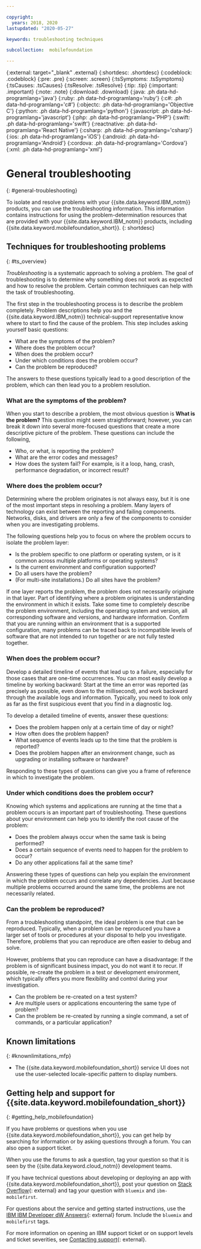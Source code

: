```yaml
---

copyright:
  years: 2018, 2020
lastupdated: "2020-05-27"

keywords: troubleshooting techniques

subcollection:  mobilefoundation

---
```


{:external: target="_blank" .external}
{:shortdesc: .shortdesc}
{:codeblock: .codeblock}
{:pre: .pre}
{:screen: .screen}
{:tsSymptoms: .tsSymptoms}
{:tsCauses: .tsCauses}
{:tsResolve: .tsResolve}
{:tip: .tip}
{:important: .important}
{:note: .note}
{:download: .download}
{:java: .ph data-hd-programlang='java'}
{:ruby: .ph data-hd-programlang='ruby'}
{:c#: .ph data-hd-programlang='c#'}
{:objectc: .ph data-hd-programlang='Objective C'}
{:python: .ph data-hd-programlang='python'}
{:javascript: .ph data-hd-programlang='javascript'}
{:php: .ph data-hd-programlang='PHP'}
{:swift: .ph data-hd-programlang='swift'}
{:reactnative: .ph data-hd-programlang='React Native'}
{:csharp: .ph data-hd-programlang='csharp'}
{:ios: .ph data-hd-programlang='iOS'}
{:android: .ph data-hd-programlang='Android'}
{:cordova: .ph data-hd-programlang='Cordova'}
{:xml: .ph data-hd-programlang='xml'}

# General troubleshooting
{: #general-troubleshooting}

To isolate and resolve problems with your {{site.data.keyword.IBM_notm}} products, you can use the troubleshooting information. This information contains instructions for using the problem-determination resources that are provided with your {{site.data.keyword.IBM_notm}} products, including {{site.data.keyword.mobilefoundation_short}}.
{: shortdesc}

## Techniques for troubleshooting problems
{: #ts_overview}

*Troubleshooting* is a systematic approach to solving a problem. The goal of troubleshooting is to determine why something does not work as expected and how to resolve the problem. Certain common techniques can help with the task of troubleshooting.

The first step in the troubleshooting process is to describe the problem completely. Problem descriptions help you and the {{site.data.keyword.IBM_notm}} technical-support representative know where to start to find the cause of the problem. This step includes asking yourself basic questions:

- What are the symptoms of the problem?
- Where does the problem occur?
- When does the problem occur?
- Under which conditions does the problem occur?
- Can the problem be reproduced?

The answers to these questions typically lead to a good description of the problem, which can then lead you to a problem resolution.

### What are the symptoms of the problem?

When you start to describe a problem, the most obvious question is **What is the problem?** This question might seem straightforward; however, you can break it down into several more-focused questions that create a more descriptive picture of the problem. These questions can include the following,

- Who, or what, is reporting the problem?
- What are the error codes and messages?
- How does the system fail? For example, is it a loop, hang, crash, performance degradation, or incorrect result?

### Where does the problem occur?

Determining where the problem originates is not always easy, but it is one of the most important steps in resolving a problem. Many layers of technology can exist between the reporting and failing components. Networks, disks, and drivers are only a few of the components to consider when you are investigating problems.

The following questions help you to focus on where the problem occurs to isolate the problem layer:

- Is the problem specific to one platform or operating system, or is it common across multiple platforms or operating systems?
- Is the current environment and configuration supported?
- Do all users have the problem?
- (For multi-site installations.) Do all sites have the problem?

If one layer reports the problem, the problem does not necessarily originate in that layer. Part of identifying where a problem originates is understanding the environment in which it exists. Take some time to completely describe the problem environment, including the operating system and version, all corresponding software and versions, and hardware information. Confirm that you are running within an environment that is a supported configuration, many problems can be traced back to incompatible levels of software that are not intended to run together or are not fully tested together.

### When does the problem occur?

Develop a detailed timeline of events that lead up to a failure, especially for those cases that are one-time occurrences. You can most easily develop a timeline by working backward: Start at the time an error was reported (as precisely as possible, even down to the millisecond), and work backward through the available logs and information. Typically, you need to look only as far as the first suspicious event that you find in a diagnostic log.

To develop a detailed timeline of events, answer these questions:

- Does the problem happen only at a certain time of day or night?
- How often does the problem happen?
- What sequence of events leads up to the time that the problem is reported?
- Does the problem happen after an environment change, such as upgrading or installing software or hardware?

Responding to these types of questions can give you a frame of reference in which to investigate the problem.

### Under which conditions does the problem occur?

Knowing which systems and applications are running at the time that a problem occurs is an important part of troubleshooting. These questions about your environment can help you to identify the root cause of the problem:

- Does the problem always occur when the same task is being performed?
- Does a certain sequence of events need to happen for the problem to occur?
- Do any other applications fail at the same time?

Answering these types of questions can help you explain the environment in which the problem occurs and correlate any dependencies. Just because multiple problems occurred around the same time, the problems are not necessarily related.

### Can the problem be reproduced?

From a troubleshooting standpoint, the ideal problem is one that can be reproduced. Typically, when a problem can be reproduced you have a larger set of tools or procedures at your disposal to help you investigate. Therefore, problems that you can reproduce are often easier to debug and solve.

However, problems that you can reproduce can have a disadvantage: If the problem is of significant business impact, you do not want it to recur. If possible, re-create the problem in a test or development environment, which typically offers you more flexibility and control during your investigation.

- Can the problem be re-created on a test system?
- Are multiple users or applications encountering the same type of problem?
- Can the problem be re-created by running a single command, a set of commands, or a particular application?

## Known limitations
{: #knownlimitations_mfp}

* The {{site.data.keyword.mobilefoundation_short}} service UI does not use the user-selected locale-specific pattern to display numbers.

## Getting help and support for {{site.data.keyword.mobilefoundation_short}}
{: #getting_help_mobilefoundation}

If you have problems or questions when you use {{site.data.keyword.mobilefoundation_short}}, you can get help by searching for information or by asking questions through a forum. You can also open a support ticket.

When you use the forums to ask a question, tag your question so that it is seen by the {{site.data.keyword.cloud_notm}} development teams.

If you have technical questions about developing or deploying an app with {{site.data.keyword.mobilefoundation_short}}, post your question on [Stack Overflow](http://stackoverflow.com/search?q=ibm-mobilefirst+cloud){: external} and tag your question with `bluemix` and `ibm-mobilefirst`.

For questions about the service and getting started instructions, use the [IBM IBM Developer dW Answers](https://developer.ibm.com/answers/topics/mobilefirst/){: external} forum. Include the `bluemix` and  `mobilefirst` tags.

For more information on opening an IBM support ticket or on support levels and ticket severities, see [Contacting support](https://cloud.ibm.com/docs/get-support?topic=get-support-getting-customer-support){: external}.
